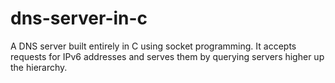# dns-server-in-c
A DNS server built entirely in C using socket programming. It accepts requests for IPv6 addresses and serves them by querying servers higher up the hierarchy.

